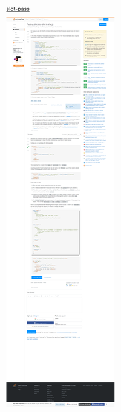 [slot-pass](https://stackoverflow.com/questions/60339400/passing-slot-into-slot-in-vue-js)

![slot-pass](../images/slot-pass.png)